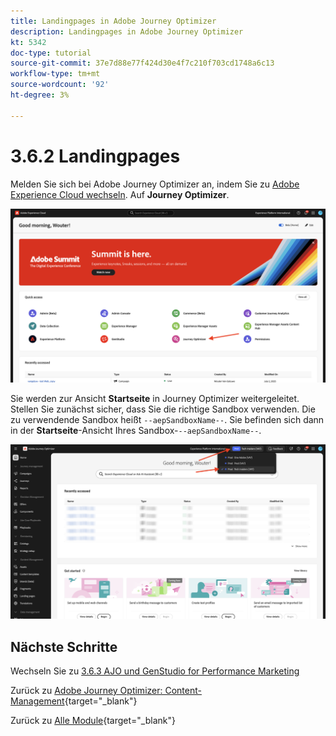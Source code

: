 ```yaml
---
title: Landingpages in Adobe Journey Optimizer
description: Landingpages in Adobe Journey Optimizer
kt: 5342
doc-type: tutorial
source-git-commit: 37e7d88e77f424d30e4f7c210f703cd1748a6c13
workflow-type: tm+mt
source-wordcount: '92'
ht-degree: 3%

---
```


# 3.6.2 Landingpages

Melden Sie sich bei Adobe Journey Optimizer an, indem Sie zu [Adobe Experience Cloud wechseln](https://experience.adobe.com). Auf **Journey Optimizer**.

![ACOP](./../../../../modules/delivery-activation/ajo-b2c/ajob2c-1/images/acophome.png)

Sie werden zur Ansicht **Startseite** in Journey Optimizer weitergeleitet. Stellen Sie zunächst sicher, dass Sie die richtige Sandbox verwenden. Die zu verwendende Sandbox heißt `--aepSandboxName--`. Sie befinden sich dann in der **Startseite**-Ansicht Ihres Sandbox-`--aepSandboxName--`.

![ACOP](./../../../../modules/delivery-activation/ajo-b2c/ajob2c-1/images/acoptriglp.png)

## Nächste Schritte

Wechseln Sie zu [3.6.3 AJO und GenStudio for Performance Marketing](./ex3.md)

Zurück zu [Adobe Journey Optimizer: Content-Management](./ajocontent.md){target="_blank"}

Zurück zu [Alle Module](./../../../../overview.md){target="_blank"}
